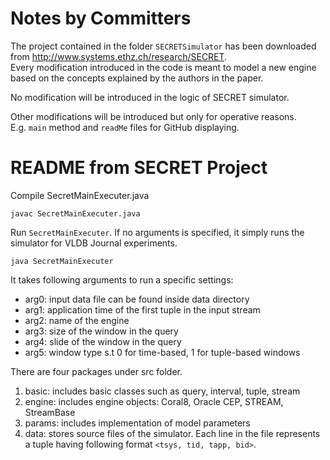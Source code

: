 # Notes by Committers
The project contained in the folder `SECRETSimulator` has been downloaded from http://www.systems.ethz.ch/research/SECRET.  
Every modification introduced in the code is meant to model a new engine based on the concepts explained
by the authors in the paper.

No modification will be introduced in the logic of SECRET simulator.

Other modifications will be introduced but only for operative reasons.  
E.g. `main` method and `readMe` files for GitHub displaying.


# README from SECRET Project
Compile SecretMainExecuter.java

```
javac SecretMainExecuter.java
```

Run `SecretMainExecuter`. If no arguments is specified, it simply runs the simulator for VLDB Journal experiments.

```
java SecretMainExecuter
```

It takes following arguments to run a specific settings:

 * arg0: input data file can be found inside data directory
 * arg1: application time of the first tuple in the input stream
 * arg2: name of the engine
 * arg3: size of the window in the query
 * arg4: slide of the window in the query
 * arg5: window type s.t 0 for time-based, 1 for tuple-based windows

There are four packages under src folder.

 1. basic:  includes basic classes such as query, interval, tuple, stream
 2. engine: includes engine objects: Coral8, Oracle CEP, STREAM, StreamBase
 3. params: includes implementation of model parameters
 4. data:   stores source files of the simulator. Each line in the file represents a tuple having following format `<tsys, tid, tapp, bid>`.
